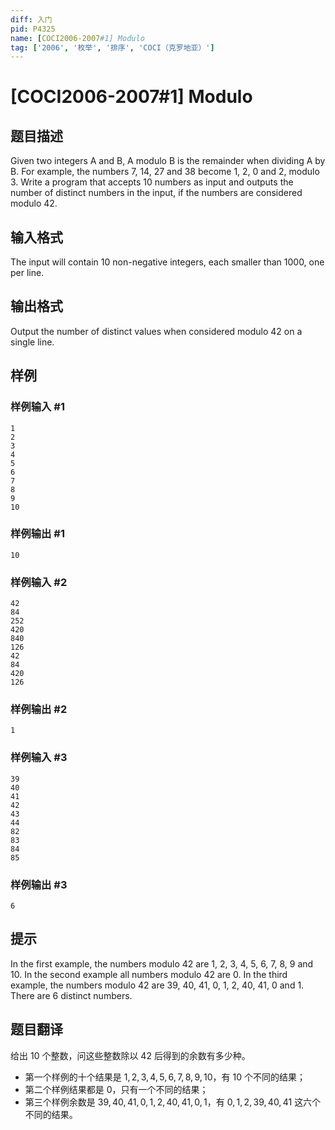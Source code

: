 ```yaml
---
diff: 入门
pid: P4325
name: [COCI2006-2007#1] Modulo
tag: ['2006', '枚举', '排序', 'COCI（克罗地亚）']
---
```

# [COCI2006-2007#1] Modulo
## 题目描述

Given two integers A and B, A modulo B is the remainder when dividing A by B. For example, the numbers 7, 14, 27 and 38 become 1, 2, 0 and 2, modulo 3. Write a program that accepts 10 numbers as input and outputs the number of distinct numbers in the input, if the numbers are considered modulo 42.
## 输入格式

The input will contain 10 non-negative integers, each smaller than 1000, one per line.
## 输出格式

Output the number of distinct values when considered modulo 42 on a single line.
## 样例

### 样例输入 #1
```
1
2
3
4
5
6
7
8
9
10
```
### 样例输出 #1
```
10
```
### 样例输入 #2
```
42
84
252
420
840
126
42
84
420
126
```
### 样例输出 #2
```
1
```
### 样例输入 #3
```
39
40
41
42
43
44
82
83
84
85
```
### 样例输出 #3
```
6
```
## 提示

In the first example, the numbers modulo 42 are 1, 2, 3, 4, 5, 6, 7, 8, 9 and 10.
In the second example all numbers modulo 42 are 0.
In the third example, the numbers modulo 42 are 39, 40, 41, 0, 1, 2, 40, 41, 0 and 1. There are 6 distinct numbers.
## 题目翻译

给出 $10$ 个整数，问这些整数除以 $42$ 后得到的余数有多少种。

- 第一个样例的十个结果是 $1,2,3,4,5,6,7,8,9,10$，有 $10$ 个不同的结果；
- 第二个样例结果都是 $0$，只有一个不同的结果；
- 第三个样例余数是 $39,40,41,0,1,2,40,41,0,1$，有 $0,1,2,39,40,41$ 这六个不同的结果。
